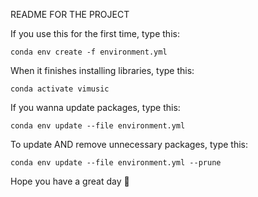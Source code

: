 README FOR THE PROJECT

If you use this for the first time, type this:
```
conda env create -f environment.yml
```
When it finishes installing libraries, type this:
```
conda activate vimusic
```
If you wanna update packages, type this:
```
conda env update --file environment.yml
```
To update AND remove unnecessary packages, type this:
```
conda env update --file environment.yml --prune
```

Hope you have a great day :heartbeat: